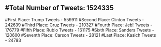 #Total Number of Tweets: 1524335 
---
#First Place: Trump Tweets - 559911
#Second Place: Clinton Tweets - 242639
#Third Place: Cruz Tweets - 210327
#Fourth Place: Jeb! Tweets - 176779
#Fifth Place: Rubio Tweets - 161175
#Sixth Place: Sanders Tweets - 120600
#Seventh Place: Carson Tweets - 28121
#Last Place: Kasich Tweets - 24783
